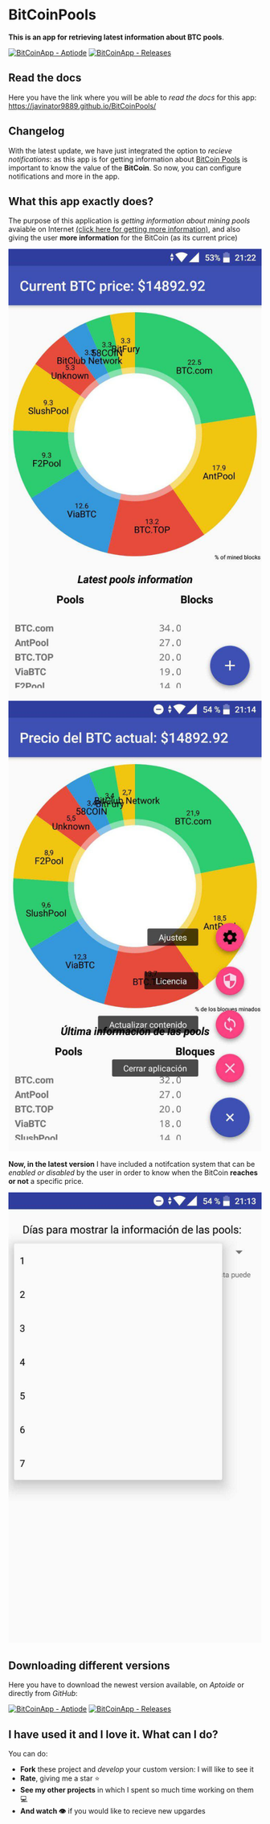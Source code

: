 # BitCoinPools

**This is an app for retrieving latest information about BTC pools**.

[![BitCoinApp - Aptiode](https://img.shields.io/badge/Download%20-Aptoide-green.svg)](https://goo.gl/5sqsNP)
[![BitCoinApp - Releases](https://img.shields.io/badge/Download%20-GitHub%20APK-green.svg)](https://goo.gl/qeaU85)

## Read the docs

Here you have the link where you will be able to *read the docs* for this app: https://javinator9889.github.io/BitCoinPools/

## Changelog 

With the latest update, we have just integrated the option to *recieve notifications*: as this app is for getting information about [BitCoin Pools](https://en.wikipedia.org/wiki/Mining_pool) is important to know the value of the **BitCoin**. So now, you can configure notifications and more in the app.

## What this app exactly does?

The purpose of this application is *getting information about mining pools* avaiable on Internet [(click here for getting more information)](https://en.wikipedia.org/wiki/Mining_pool), and also giving the user **more information** for the BitCoin (as its current price)

![Interface](https://github.com/Javinator9889/BitCoinPools/blob/master/screenshots/englishinterface.jpg)
![Buttons](https://github.com/Javinator9889/BitCoinPools/blob/master/screenshots/buttons.jpg)

**Now, in the latest version** I have included a notifcation system that can be *enabled or disabled* by the user in order to know when the BitCoin **reaches or not** a specific price.

![Settings](https://github.com/Javinator9889/BitCoinPools/blob/master/screenshots/choosingdays.jpg)

## Downloading different versions

Here you have to download the newest version available, on *Aptoide* or directly from *GitHub*:

[![BitCoinApp - Aptiode](https://img.shields.io/badge/Download%20-Aptoide-green.svg)](https://goo.gl/5sqsNP)
[![BitCoinApp - Releases](https://img.shields.io/badge/Download%20-GitHub%20APK-green.svg)](https://goo.gl/qeaU85)

## I have used it and I love it. What can I do?

You can do:
+ **Fork** these project and *develop* your custom version: I will like to see it
+ **Rate**, giving me a star ⭐️
+ **See my other projects** in which I spent so much time working on them 💻
+ **And watch 👁** if you would like to recieve new upgardes
